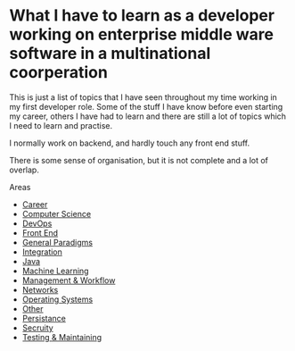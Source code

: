 # What I have to learn as a developer working on enterprise middle ware software in a multinational coorperation

This is just a list of topics that I have seen throughout my time working in my first developer role. Some of the stuff I have know before even starting my career, others I have had to learn and there are still a lot of topics which I need to learn and practise.

I normally work on backend, and hardly touch any front end stuff.

There is some sense of organisation, but it is not complete and a lot of overlap.

Areas

- [Career](career/README.md)
- [Computer Science](computer-science/README.md)
- [DevOps](devops/README.md)
- [Front End](other-topics/front-end/README.md)
- [General Paradigms](general-paradigms/README.md)
- [Integration](integration/README.md)
- [Java](languages/java/README.md)
- [Machine Learning](other-topics/Machine-Learning/README.md)
- [Management & Workflow](management-workflow/README.md)
- [Networks](networks/README.md)
- [Operating Systems](operating-system/README.md)
- [Other](other/README.md)
- [Persistance](Persistance/README.md)
- [Secruity](secruity/README.md)
- [Testing & Maintaining](testing-reading-maintaining/README.md)

